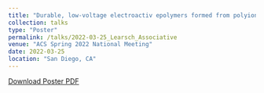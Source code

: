 ```yaml
---
title: "Durable, low-voltage electroactiv epolymers formed from polyionic complexes"
collection: talks
type: "Poster"
permalink: /talks/2022-03-25_Learsch_Associative
venue: "ACS Spring 2022 National Meeting"
date: 2022-03-25
location: "San Diego, CA"
---
```

[Download Poster PDF](http://rlearsch.github.io/files/Learsch_Associative-telechelics_2022)
